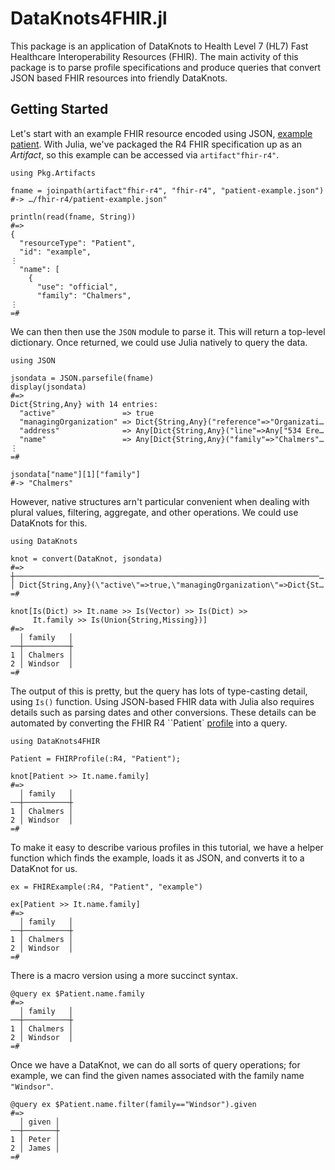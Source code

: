 # DataKnots4FHIR.jl

This package is an application of DataKnots to Health Level 7 (HL7)
Fast Healthcare Interoperability Resources (FHIR). The main activity
of this package is to parse profile specifications and produce
queries that convert JSON based FHIR resources into friendly DataKnots.

## Getting Started

Let's start with an example FHIR resource encoded using JSON,
[example patient](https://www.hl7.org/fhir/R4/patient-example.json.html).
With Julia, we've packaged the R4 FHIR specification up as an *Artifact*, 
so this example can be accessed via `artifact"fhir-r4"`. 

    using Pkg.Artifacts

    fname = joinpath(artifact"fhir-r4", "fhir-r4", "patient-example.json")
    #-> …/fhir-r4/patient-example.json"

    println(read(fname, String))
    #=>
    {
      "resourceType": "Patient",
      "id": "example",
    ⋮
      "name": [
        {
          "use": "official",
          "family": "Chalmers",
    ⋮
    =#

We can then then use the `JSON` module to parse it. This will return
a top-level dictionary. Once returned, we could use Julia natively to
query the data.

    using JSON

    jsondata = JSON.parsefile(fname)
    display(jsondata)
    #=>
    Dict{String,Any} with 14 entries:
      "active"               => true
      "managingOrganization" => Dict{String,Any}("reference"=>"Organizati…
      "address"              => Any[Dict{String,Any}("line"=>Any["534 Ere…
      "name"                 => Any[Dict{String,Any}("family"=>"Chalmers"…
    ⋮
    =#

    jsondata["name"][1]["family"]
    #-> "Chalmers"

However, native structures arn't particular convenient when dealing
with plural values, filtering, aggregate, and other operations. We could
use DataKnots for this.

    using DataKnots

    knot = convert(DataKnot, jsondata)
    #=>
    ┼────────────────────────────────────────────────────────────────────…
    │ Dict{String,Any}(\"active\"=>true,\"managingOrganization\"=>Dict{St…
    =#

    knot[Is(Dict) >> It.name >> Is(Vector) >> Is(Dict) >>
         It.family >> Is(Union{String,Missing})]
    #=>
      │ family   │
    ──┼──────────┼
    1 │ Chalmers │
    2 │ Windsor  │
    =#

The output of this is pretty, but the query has lots of type-casting
detail, using `Is()` function. Using JSON-based FHIR data with Julia
also requires details such as parsing dates and other conversions.
These details can be automated by converting the FHIR R4 ``Patient`
[profile](https://www.hl7.org/fhir/r4/patient.html) into a query.

    using DataKnots4FHIR

    Patient = FHIRProfile(:R4, "Patient");

    knot[Patient >> It.name.family]
    #=>
      │ family   │
    ──┼──────────┼
    1 │ Chalmers │
    2 │ Windsor  │
    =#

To make it easy to describe various profiles in this tutorial, we
have a helper function which finds the example, loads it as JSON,
and converts it to a DataKnot for us. 

    ex = FHIRExample(:R4, "Patient", "example")

    ex[Patient >> It.name.family]
    #=>
      │ family   │
    ──┼──────────┼
    1 │ Chalmers │
    2 │ Windsor  │
    =#

There is a macro version using a more succinct syntax.

    @query ex $Patient.name.family
    #=>
      │ family   │
    ──┼──────────┼
    1 │ Chalmers │
    2 │ Windsor  │
    =#

Once we have a DataKnot, we can do all sorts of query operations; for
example, we can find the given names associated with the family
name `"Windsor"`.

    @query ex $Patient.name.filter(family=="Windsor").given
    #=>
      │ given │
    ──┼───────┼
    1 │ Peter │
    2 │ James │
    =#
